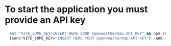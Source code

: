 # To start the application you must provide an API key

```bash
  set "VITE_SOME_KEY=INSERT HERE YOUR openweathermap API KEY" && npm run dev // Para Windows cmd.exe
  ($env:VITE_SOME_KEY="INSERT HERE YOUR openweathermap API KEY") -and (npm run dev) // Para Windows PowerShell



